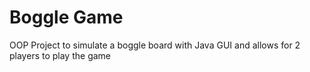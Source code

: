 # Boggle Game

OOP Project to simulate a boggle board with Java GUI and allows for 2 players to play the game
